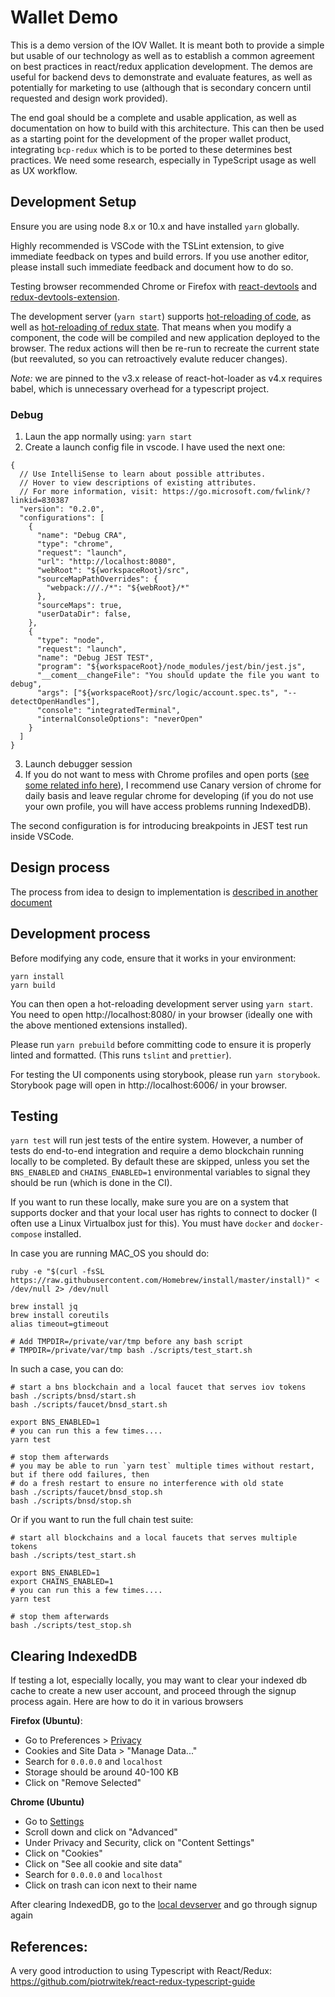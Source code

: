 # Wallet Demo

This is a demo version of the IOV Wallet. It is meant both to provide a simple but
usable of our technology as well as to establish a common agreement on best practices
in react/redux application development. The demos are useful for backend devs to
demonstrate and evaluate features, as well as potentially for marketing to use
(although that is secondary concern until requested and design work provided).

The end goal should be a complete and usable application, as well as documentation
on how to build with this architecture. This can then be used as a starting point
for the development of the proper wallet product, integrating `bcp-redux` which is
to be ported to these determines best practices. We need some research, especially
in TypeScript usage as well as UX workflow.

## Development Setup

Ensure you are using node 8.x or 10.x and have installed `yarn` globally.

Highly recommended is VSCode with the TSLint extension, to give immediate feedback on types
and build errors. If you use another editor, please install such immediate feedback and
document how to do so.

Testing browser recommended Chrome or Firefox with
[react-devtools](https://github.com/facebook/react-devtools) and
[redux-devtools-extension](https://github.com/zalmoxisus/redux-devtools-extension).

The development server (`yarn start`) supports
[hot-reloading of code](https://github.com/webpack/webpack-dev-server), as well as
[hot-reloading of redux state](https://github.com/gaearon/react-hot-loader).
That means when you modify a component, the code will be compiled and new application
deployed to the browser. The redux actions will then be re-run to recreate the current state
(but reevaluted, so you can retroactively evalute reducer changes).

_Note:_ we are pinned to the v3.x release of react-hot-loader as v4.x requires
babel, which is unnecessary overhead for a typescript project.

### Debug
1. Laun the app normally using: ```yarn start```
2. Create a launch config file in vscode. I have used the next one:
```
{
  // Use IntelliSense to learn about possible attributes.
  // Hover to view descriptions of existing attributes.
  // For more information, visit: https://go.microsoft.com/fwlink/?linkid=830387
  "version": "0.2.0",
  "configurations": [
    {
      "name": "Debug CRA",
      "type": "chrome",
      "request": "launch",
      "url": "http://localhost:8080",
      "webRoot": "${workspaceRoot}/src",
      "sourceMapPathOverrides": {
        "webpack:///./*": "${webRoot}/*"
      },
      "sourceMaps": true,
      "userDataDir": false,
    },
    {
      "type": "node",
      "request": "launch",
      "name": "Debug JEST TEST",
      "program": "${workspaceRoot}/node_modules/jest/bin/jest.js",
      "__coment__changeFile": "You should update the file you want to debug",
      "args": ["${workspaceRoot}/src/logic/account.spec.ts", "--detectOpenHandles"],
      "console": "integratedTerminal",
      "internalConsoleOptions": "neverOpen"
    }
  ]
}
```
3. Launch debugger session
4. If you do not want to mess with Chrome profiles and open ports ([see some related info here](https://github.com/Microsoft/vscode-chrome-debug#chrome-user-profile-note-cannot-connect-to-the-target-connect-econnrefused)), I recommend use Canary version of chrome for daily basis and leave regular chrome for developing (if you do not use your own profile, you will have access problems running IndexedDB).

The second configuration is for introducing breakpoints in JEST test run inside VSCode.

## Design process

The process from idea to design to implementation is [described in another document](./Design.md)

## Development process

Before modifying any code, ensure that it works in your environment:

```
yarn install
yarn build
```

You can then open a hot-reloading development server using `yarn start`.
You need to open http://localhost:8080/ in your browser (ideally one with the
above mentioned extensions installed).

Please run `yarn prebuild` before committing code to ensure it is properly linted and formatted.
(This runs `tslint` and `prettier`).

For testing the UI components using storybook, please run `yarn storybook`.
Storybook page will open in http://localhost:6006/ in your browser.

## Testing

`yarn test` will run jest tests of the entire system. However, a number of tests do end-to-end integration and
require a demo blockchain running locally to be completed. By default these are skipped, unless you set the
`BNS_ENABLED` and `CHAINS_ENABLED=1` environmental variables to signal they should be run (which is done in the CI).

If you want to run these locally, make sure you are on a system that supports docker and that your local
user has rights to connect to docker (I often use a Linux Virtualbox just for this). You must have `docker`
and `docker-compose` installed. 

In case you are running MAC_OS you should do:
```shell
ruby -e "$(curl -fsSL https://raw.githubusercontent.com/Homebrew/install/master/install)" < /dev/null 2> /dev/null

brew install jq
brew install coreutils
alias timeout=gtimeout

# Add TMPDIR=/private/var/tmp before any bash script 
# TMPDIR=/private/var/tmp bash ./scripts/test_start.sh
```

In such a case, you can do:

```shell
# start a bns blockchain and a local faucet that serves iov tokens
bash ./scripts/bnsd/start.sh
bash ./scripts/faucet/bnsd_start.sh

export BNS_ENABLED=1
# you can run this a few times....
yarn test

# stop them afterwards
# you may be able to run `yarn test` multiple times without restart, but if there odd failures, then
# do a fresh restart to ensure no interference with old state
bash ./scripts/faucet/bnsd_stop.sh
bash ./scripts/bnsd/stop.sh
```

Or if you want to run the full chain test suite:
```shell
# start all blockchains and a local faucets that serves multiple tokens
bash ./scripts/test_start.sh

export BNS_ENABLED=1
export CHAINS_ENABLED=1
# you can run this a few times....
yarn test

# stop them afterwards
bash ./scripts/test_stop.sh
```

## Clearing IndexedDB

If testing a lot, especially locally, you may want to clear your indexed db cache to create a new user account,
and proceed through the signup process again. Here are how to do it in various browsers

**Firefox (Ubuntu)**:
* Go to Preferences > [Privacy](about:preferences#privacy)
* Cookies and Site Data > "Manage Data..." 
* Search for `0.0.0.0` and `localhost`
* Storage should be around 40-100 KB
* Click on "Remove Selected"

**Chrome (Ubuntu)**
* Go to [Settings](chrome://settings/)
* Scroll down and click on "Advanced"
* Under Privacy and Security, click on "Content Settings"
* Click on "Cookies"
* Click on "See all cookie and site data"
* Search for `0.0.0.0` and `localhost`
* Click on trash can icon next to their name

After clearing IndexedDB, go to the [local devserver](http://0.0.0.0:8080) and go through signup again


## References:

A very good introduction to using Typescript with React/Redux: https://github.com/piotrwitek/react-redux-typescript-guide
